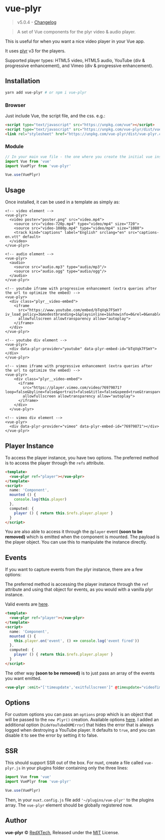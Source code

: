 # vue-plyr
>v5.0.4 - [Changelog](https://github.com/redxtech/vue-plyr/blob/master/changelog.md)

>A set of Vue components for the plyr video & audio player.

This is useful for when you want a nice video player in your Vue app.

It uses [plyr](https://plyr.io) v3 for the players.

Supported player types: HTML5 video, HTML5 audio, YouTube (div & progressive
enhancement), and Vimeo (div & progressive enhancement).

## Installation

```bash
yarn add vue-plyr # or npm i vue-plyr
```

### Browser

Just include Vue, the script file, and the css. e.g.:

```html
<script type="text/javascript" src="https://unpkg.com/vue"></script>
<script type="text/javascript" src="https://unpkg.com/vue-plyr/dist/vue-plyr.js"></script>
<link rel="stylesheet" href="https://unpkg.com/vue-plyr/dist/vue-plyr.css">
```
### Module

```js
// In your main vue file - the one where you create the initial vue instance.
import Vue from 'vue'
import VuePlyr from 'vue-plyr'

Vue.use(VuePlyr)
```

## Usage

Once installed, it can be used in a template as simply as:

```vue
<!-- video element -->
<vue-plyr>
  <video poster="poster.png" src="video.mp4">
    <source src="video-720p.mp4" type="video/mp4" size="720">
    <source src="video-1080p.mp4" type="video/mp4" size="1080">
    <track kind="captions" label="English" srclang="en" src="captions-en.vtt" default>
  </video>
</vue-plyr>

<!-- audio element -->
<vue-plyr>
  <audio>
    <source src="audio.mp3" type="audio/mp3"/>
    <source src="audio.ogg" type="audio/ogg"/>
  </audio>
</vue-plyr>

<!-- youtube iframe with progressive enhancement (extra queries after the url to optimize the embed) -->
<vue-plyr>
  <div class="plyr__video-embed">
    <iframe
      src="https://www.youtube.com/embed/bTqVqk7FSmY?iv_load_policy=3&modestbranding=1&playsinline=1&showinfo=0&rel=0&enablejsapi=1"
      allowfullscreen allowtransparency allow="autoplay">
    </iframe>
  </div>
</vue-plyr>

<!-- youtube div element -->
<vue-plyr>
  <div data-plyr-provider="youtube" data-plyr-embed-id="bTqVqk7FSmY"></div>
</vue-plyr>

<!-- vimeo iframe with progressive enhancement (extra queries after the url to optimize the embed) -->
<vue-plyr>
    <div class="plyr__video-embed">
      <iframe
        src="https://player.vimeo.com/video/76979871?loop=false&byline=false&portrait=false&title=false&speed=true&transparent=0&gesture=media"
        allowfullscreen allowtransparency allow="autoplay">
      </iframe>
    </div>
  </vue-plyr>

<!-- vimeo div element -->
<vue-plyr>
  <div data-plyr-provider="vimeo" data-plyr-embed-id="76979871"></div>
</vue-plyr>
```

## Player Instance

To access the player instance, you have two options. The preferred
method is to access the player through the `refs` attribute.

```html
<template>
  <vue-plyr ref="player"></vue-plyr>
</template>
<script>
  name: 'Component',
  mounted () {
    console.log(this.player)
  },
  computed: {
    player () { return this.$refs.player.player }
  }
</script>
```

You are also able to access it through the `@player` event **(soon to be
removed)** which is emitted when the component is mounted. The payload
is the player object. You can use this to manipulate the instance
directly.

## Events

If you want to capture events from the plyr instance, there are a few
options:

The preferred method is accessing the player instance through the `ref`
attribute and using that object for events, as you would with a vanilla
plyr instance.

Valid events are [here](https://github.com/sampotts/plyr#events).

```html
<template>
  <vue-plyr ref="player"></vue-plyr>
</template>
<script>
  name: 'Component',
  mounted () {
    this.player.on('event', () => console.log('event fired'))
  },
  computed: {
    player () { return this.$refs.player.player }
  }
</script>
```

The other way **(soon to be removed)** is to just pass an array of the
events you want emitted.

```html
<vue-plyr :emit="['timeupdate','exitfullscreen']" @timeupdate="videoTimeUpdated" @exitfullscreen="exitedFullScreen">
```

## Options

For custom options you can pass an `options` prop which is an object
that will be passed to the `new Plyr()` creation. Available options
[here](https://github.com/sampotts/plyr#options). I added an additional
option (`hideYouTubeDOMError`) that hides the error that is always
logged when destroying a YouTube player. It defaults to `true`, and you
can disable it to see the error by setting it to false.

## SSR

This should support SSR out of the box. For nuxt, create a file called `vue-plyr.js` in your plugins folder containing
only the three lines:
```js
import Vue from 'vue'
import VuePlyr from 'vue-plyr'

Vue.use(VuePlyr)
```

Then, in your `nuxt.config.js` file add
`'~/plugins/vue-plyr'` to the plugins array. The `vue-plyr` element should be globally registered now.

## Author

**vue-plyr** © [RedXTech](https://github.com/redxtech), Released under the [MIT](./LICENSE.md) License.

